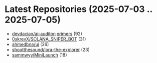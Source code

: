 # Latest Repositories (2025-07-03 .. 2025-07-05)

- [devdacian/ai-auditor-primers](https://github.com/devdacian/ai-auditor-primers) (92)
- [0xkrevX/SOLANA_SNIPER_BOT](https://github.com/0xkrevX/SOLANA_SNIPER_BOT) (31)
- [ahmedbna/ui](https://github.com/ahmedbna/ui) (26)
- [shootthesound/lora-the-explorer](https://github.com/shootthesound/lora-the-explorer) (23)
- [sammwyy/MiniLaunch](https://github.com/sammwyy/MiniLaunch) (18)
